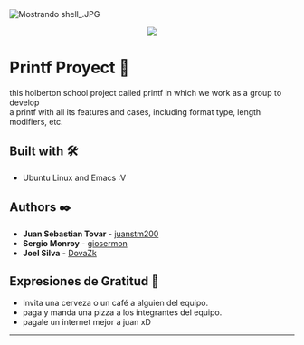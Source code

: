 
<img src="https://lh6.googleusercontent.com/EzYzABiaprGsPrAVhkHRZStmXo9IaZyT_RGjzvr0RvQqFT9yIsX4IsQVzjoK0um6elNLTe7Gh1pCuA=w763-h666" class="ndfHFb-c4YZDc-HiaYvf-RJLb9c" alt="Mostrando shell_.JPG" aria-hidden="true">
<p align="center"><img src="https://i.pinimg.com/originals/73/2c/fd/732cfd6d6464ec8488094b1f146de583.jpg"/></p> 


# Printf Proyect 🚀

this holberton school project called printf in which we work as a group to develop  
a printf with all its features and cases, including format type, length modifiers, etc.


## Built with 🛠️

* Ubuntu Linux and Emacs :V


## Authors ✒️

* **Juan Sebastian Tovar** - [juanstm200](https://github.com/juanstm200)
* **Sergio Monroy** - [giosermon](https://github.com/giosermon)
* **Joel Silva** - [DovaZk](https://github.com/DovaZk)



## Expresiones de Gratitud 🎁

* Invita una cerveza  o un café  a alguien del equipo.
* paga y manda una pizza a los integrantes del equipo.
* pagale un internet mejor a juan xD



---

